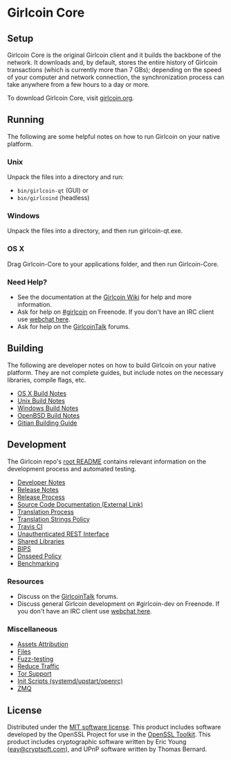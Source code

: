 Girlcoin Core
=============

Setup
---------------------
Girlcoin Core is the original Girlcoin client and it builds the backbone of the network. It downloads and, by default, stores the entire history of Girlcoin transactions (which is currently more than 7 GBs); depending on the speed of your computer and network connection, the synchronization process can take anywhere from a few hours to a day or more.

To download Girlcoin Core, visit [girlcoin.org](https://girlcoin.org).

Running
---------------------
The following are some helpful notes on how to run Girlcoin on your native platform.

### Unix

Unpack the files into a directory and run:

- `bin/girlcoin-qt` (GUI) or
- `bin/girlcoind` (headless)

### Windows

Unpack the files into a directory, and then run girlcoin-qt.exe.

### OS X

Drag Girlcoin-Core to your applications folder, and then run Girlcoin-Core.

### Need Help?

* See the documentation at the [Girlcoin Wiki](https://girlcoin.info/)
for help and more information.
* Ask for help on [#girlcoin](http://webchat.freenode.net?channels=girlcoin) on Freenode. If you don't have an IRC client use [webchat here](http://webchat.freenode.net?channels=girlcoin).
* Ask for help on the [GirlcoinTalk](https://girlcointalk.io/) forums.

Building
---------------------
The following are developer notes on how to build Girlcoin on your native platform. They are not complete guides, but include notes on the necessary libraries, compile flags, etc.

- [OS X Build Notes](build-osx.md)
- [Unix Build Notes](build-unix.md)
- [Windows Build Notes](build-windows.md)
- [OpenBSD Build Notes](build-openbsd.md)
- [Gitian Building Guide](gitian-building.md)

Development
---------------------
The Girlcoin repo's [root README](/README.md) contains relevant information on the development process and automated testing.

- [Developer Notes](developer-notes.md)
- [Release Notes](release-notes.md)
- [Release Process](release-process.md)
- [Source Code Documentation (External Link)](https://dev.visucore.com/girlcoin/doxygen/)
- [Translation Process](translation_process.md)
- [Translation Strings Policy](translation_strings_policy.md)
- [Travis CI](travis-ci.md)
- [Unauthenticated REST Interface](REST-interface.md)
- [Shared Libraries](shared-libraries.md)
- [BIPS](bips.md)
- [Dnsseed Policy](dnsseed-policy.md)
- [Benchmarking](benchmarking.md)

### Resources
* Discuss on the [GirlcoinTalk](https://girlcointalk.io/) forums.
* Discuss general Girlcoin development on #girlcoin-dev on Freenode. If you don't have an IRC client use [webchat here](http://webchat.freenode.net/?channels=girlcoin-dev).

### Miscellaneous
- [Assets Attribution](assets-attribution.md)
- [Files](files.md)
- [Fuzz-testing](fuzzing.md)
- [Reduce Traffic](reduce-traffic.md)
- [Tor Support](tor.md)
- [Init Scripts (systemd/upstart/openrc)](init.md)
- [ZMQ](zmq.md)

License
---------------------
Distributed under the [MIT software license](/COPYING).
This product includes software developed by the OpenSSL Project for use in the [OpenSSL Toolkit](https://www.openssl.org/). This product includes
cryptographic software written by Eric Young ([eay@cryptsoft.com](mailto:eay@cryptsoft.com)), and UPnP software written by Thomas Bernard.
